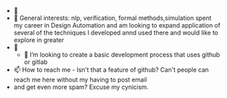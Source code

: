 - 👋 
- 👀 General interests: nlp, verification, formal methods,simulation  spent my career in Design Automation
and am looking to expand application of several of the techniques I developed annd used there and would like to explore in greater 
- 🌱
  - 💞 I’m looking to create a basic development process that uses github or gitlab
- 📫 How to reach me - Isn't that a feature of github? Can't people can reach me here without my having to post email 
- and get even more spam? Excuse my cynicism.

<!---
maveryKearney/maveryKearney is a ✨ special ✨ repository because its `README.md` (this file) appears on your GitHub profile.
You can click the Preview link to take a look at your changes.
--->
